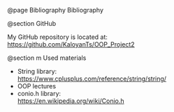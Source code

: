 @page Bibliography Bibliography

@section GitHub

My GitHub repository is located at:<br> https://github.com/KaloyanTs/OOP_Project2

@section m Used materials

* String library:<br> https://www.cplusplus.com/reference/string/string/
* OOP lectures
* conio.h library:<br> https://en.wikipedia.org/wiki/Conio.h